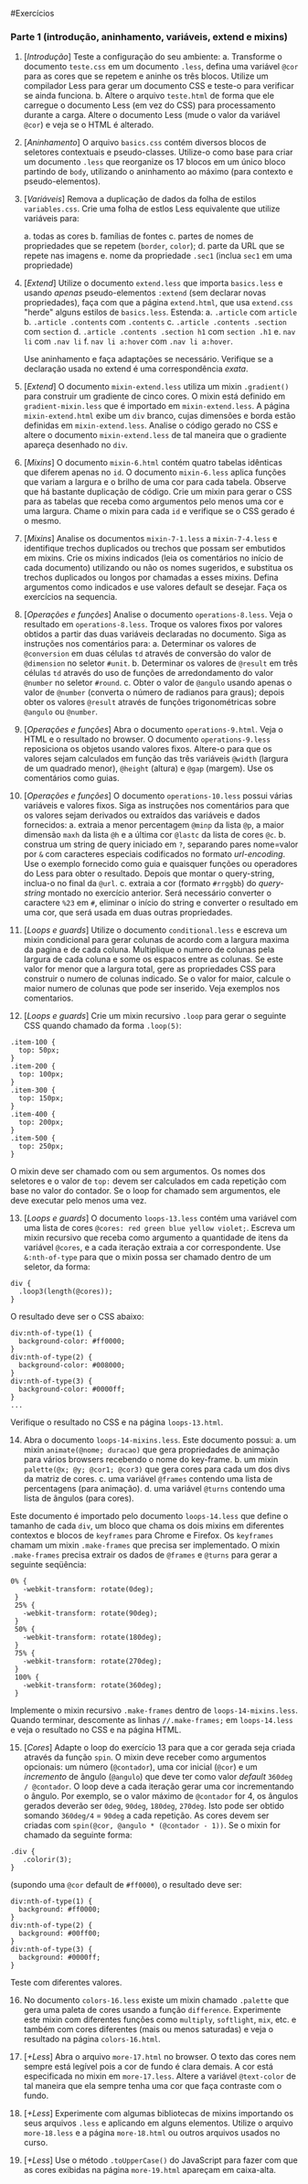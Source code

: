 #Exercícios
### Parte 1 (introdução, aninhamento, variáveis, extend e mixins)   
1. [*Introdução*] Teste a configuração do seu ambiente:
   a. Transforme o documento `teste.css` em um documento `.less`, defina uma variável `@cor` para as cores que se repetem e aninhe os três blocos. Utilize um compilador Less para gerar um documento CSS e teste-o para verificar se ainda funciona.
   b. Altere o arquivo `teste.html` de forma que ele carregue o documento Less (em vez do CSS) para processamento durante a carga. Altere o documento Less (mude o valor da variável `@cor`) e veja se o HTML é alterado.

2. [*Aninhamento*] O arquivo `basics.css` contém diversos blocos de seletores contextuais e pseudo-classes. Utilize-o como base para criar um documento `.less` que reorganize os 17 blocos em um único bloco partindo de `body`, utilizando o aninhamento ao máximo (para contexto e pseudo-elementos).

3. [*Variáveis*] Remova a duplicação de dados da folha de estilos `variables.css`. Crie uma folha de estlos Less equivalente que utilize variáveis para:

    a. todas as cores
    b. famílias de fontes
    c. partes de nomes de propriedades que se repetem (`border`, `color`);
    d. parte da URL que se repete nas imagens
    e. nome da propriedade `.sec1` (inclua `sec1` em uma propriedade)

4. [*Extend*] Utilize o documento `extend.less` que importa `basics.less` e usando *apenas* pseudo-elementos `:extend` (sem declarar novas propriedades), faça com que a página `extend.html`, que usa `extend.css` "herde" alguns estilos de `basics.less`. Estenda:
   a. `.article` com `article`
   b. `.article .contents` com `.contents`
   c. `.article .contents .section` com `section`
   d. `.article .contents .section h1` com `section .h1`
   e. `nav li` com `.nav li`
   f. `nav li a:hover` com `.nav li a:hover`. 
   
   Use aninhamento e faça adaptações se necessário. Verifique se a declaração usada no extend é uma correspondência *exata*.

5. [*Extend*] O documento `mixin-extend.less` utiliza um mixin `.gradient()` para construir um gradiente de cinco cores. O mixin está definido em `gradient-mixin.less` que é importado em `mixin-extend.less`. A página `mixin-extend.html` exibe um `div` branco, cujas dimensões e borda estão definidas em `mixin-extend.less`. Analise o código gerado no CSS e altere o documento `mixin-extend.less` de tal maneira que o gradiente apareça desenhado no `div`.

6. [*Mixins*] O documento `mixin-6.html` contém quatro tabelas idênticas que diferem apenas no `id`. O documento `mixin-6.less` aplica funções que variam a largura e o brilho de uma cor para cada tabela. Observe que há bastante duplicação de código. Crie um mixin para gerar o CSS para as tabelas que receba como argumentos pelo menos uma cor e uma largura. Chame o mixin para cada `id` e verifique se o CSS gerado é o mesmo.

7. [*Mixins*] Analise os documentos `mixin-7-1.less` a `mixin-7-4.less` e identifique trechos duplicados ou trechos que possam ser embutidos em mixins. Crie os mixins indicados (leia os comentários no início de cada documento) utilizando ou não os nomes sugeridos, e substitua os trechos duplicados ou longos por chamadas a esses mixins. Defina argumentos como indicados e use valores default se desejar. Faça os exercícios na sequencia. 

8. [*Operações e funções*] Analise o documento `operations-8.less`. Veja o resultado em `operations-8.less`. Troque os valores fixos por valores obtidos a partir das duas variáveis declaradas no documento. Siga as instruções nos comentários para:
    a. Determinar os valores de `@conversion` em duas células `td` através de conversão do valor de `@dimension` no seletor `#unit`.
    b. Determinar os valores de `@result` em três células `td` através do uso de funções de arredondamento do valor `@number` no seletor `#round`.
    c. Obter o valor de `@angulo` usando apenas o valor de `@number` (converta o número de radianos para graus); depois obter os valores `@result` através de funções trigonométricas sobre `@angulo` ou `@number`.
    
9. [*Operações e funções*]  Abra o documento `operations-9.html`. Veja o HTML e o resultado no browser. O documento `operations-9.less` reposiciona os objetos usando valores fixos. Altere-o para que os valores sejam calculados em função das três variáveis `@width` (largura de um quadrado menor), `@height` (altura) e `@gap` (margem). Use os comentários como guias.

10. [*Operações e funções*]  O documento `operations-10.less` possui várias variáveis e valores fixos. Siga as instruções nos comentários para que os valores sejam derivados ou extraídos das variáveis e dados fornecidos:
    a. extraia a menor percentagem `@minp` da lista `@p`, a maior dimensão `maxh` da lista `@h` e a última cor `@lastc` da lista de cores `@c`.
    b. construa um string de query iniciado em `?`, separando pares nome=valor por `&` com caracteres especiais codificados no formato *url-encoding*. Use o exemplo fornecido como guia e quaisquer funções ou operadores do Less para obter o resultado. Depois que montar o query-string, inclua-o no final da `@url`.
    c. extraia a cor (formato `#rrggbb`) do *query-string*  montado no exercício anterior. Será necessário converter o caractere `%23` em `#`, eliminar o início do string e converter o resultado em uma cor, que será usada em duas outras propriedades.
    
11. [*Loops e guards*] Utilize o documento `conditional.less` e escreva um mixin condicional para gerar colunas de acordo com a largura maxima da pagina e de cada coluna. Multiplique o numero de colunas pela largura de cada coluna e some os espacos entre as colunas. Se este valor for menor que a largura total, gere as propriedades CSS para construir o numero de colunas indicado. Se o valor for maior, calcule o maior numero de colunas que pode ser inserido. Veja exemplos nos comentarios.

12. [*Loops e guards*] Crie um mixin recursivo `.loop` para gerar o seguinte CSS quando chamado da forma `.loop(5)`:

```
.item-100 {
  top: 50px;
}
.item-200 {
  top: 100px;
}
.item-300 {
  top: 150px;
}
.item-400 {
  top: 200px;
}
.item-500 {
  top: 250px;
}
```

O mixin deve ser chamado com ou sem argumentos. Os nomes dos seletores e o valor de `top:` devem ser calculados em cada repetição com base no valor do contador. Se o loop for chamado sem argumentos, ele deve executar pelo menos uma vez. 

13. [*Loops e guards*] O documento `loops-13.less` contém uma variável com uma lista de cores `@cores: red green blue yellow violet;`. Escreva um mixin recursivo que receba como argumento a quantidade de itens da variável `@cores`, e a cada iteração extraia a cor correspondente. Use `&:nth-of-type` para que o mixin possa ser chamado dentro de um seletor, da forma:

```
div {
  .loop3(length(@cores));
}
```

O resultado deve ser o CSS abaixo:

```
div:nth-of-type(1) {
  background-color: #ff0000;
}
div:nth-of-type(2) {
  background-color: #008000;
}
div:nth-of-type(3) {
  background-color: #0000ff;
}
...
```

Verifique o resultado no CSS e na página `loops-13.html`.

14. Abra o documento `loops-14-mixins.less`. Este documento possui:
      a. um mixin `animate(@nome; duracao)` que gera propriedades de animação para vários browsers recebendo o nome do key-frame.
      b. um mixin `palette(@x; @y; @cor1; @cor3)` que gera cores para cada um dos divs da matriz de cores.
      c. uma variável `@frames` contendo uma lista de percentagens (para animação).
      d. uma variável `@turns` contendo uma lista de ângulos (para cores).
      
Este documento é importado pelo documento `loops-14.less` que define o tamanho de cada `div`, um bloco que chama os dois mixins em diferentes contextos e blocos de `keyframes` para Chrome e Firefox. Os `keyframes` chamam um mixin `.make-frames` que precisa ser implementado. O mixin `.make-frames` precisa extrair os dados de `@frames` e `@turns` para gerar a seguinte seqüência:
      
 ```
 0% {
    -webkit-transform: rotate(0deg);
  }
  25% {
    -webkit-transform: rotate(90deg);
  }
  50% {
    -webkit-transform: rotate(180deg);
  }
  75% {
    -webkit-transform: rotate(270deg);
  }
  100% {
    -webkit-transform: rotate(360deg);
  }
 ```
 Implemente o mixin recursivo `.make-frames` dentro de `loops-14-mixins.less`. Quando terminar, descomente as linhas `//.make-frames;` em `loops-14.less` e veja o resultado no CSS e na página HTML.

15. [*Cores*] Adapte o loop do exercício 13 para que a cor gerada seja criada através da função `spin`. O mixin deve receber como argumentos opcionais: um número (`@contador`), uma cor inicial (`@cor`) e um *incremento* de ângulo (`@angulo`) que deve ter como valor *default* `360deg / @contador`. O loop deve a cada iteração gerar uma cor incrementando o ângulo. Por exemplo, se o valor máximo de `@contador` for 4, os ângulos gerados deverão ser `0deg`, `90deg`, `180deg`, `270deg`. Isto pode ser obtido somando `360deg/4` = `90deg` a cada repetição. As cores devem ser criadas com `spin(@cor, @angulo * (@contador - 1))`. Se o mixin for chamado da seguinte forma:
 
```
.div {
   .colorir(3);
}
```
(supondo uma `@cor` default de `#ff0000`), o resultado deve ser:

```
div:nth-of-type(1) {
  background: #ff0000;
}
div:nth-of-type(2) {
  background: #00ff00;
}
div:nth-of-type(3) {
  background: #0000ff;
}
```
Teste com diferentes valores.

16. No documento `colors-16.less` existe um mixin chamado `.palette` que gera uma paleta de cores usando a função `difference`. Experimente este mixin com diferentes funções como `multiply`, `softlight`, `mix`, etc. e também com cores diferentes (mais ou menos saturadas) e veja o resultado na página `colors-16.html`.
 
17. [*+Less*] Abra o arquivo `more-17.html` no browser. O texto das cores nem sempre está legível pois a cor de fundo é clara demais. A cor está especificada no mixin em `more-17.less`. Altere a variável `@text-color` de tal maneira que ela sempre tenha uma cor que faça contraste com o fundo.

18. [*+Less*] Experimente com algumas bibliotecas de mixins importando os seus arquivos `.less` e aplicando em alguns elementos. Utilize o arquivo `more-18.less` e a página `more-18.html` ou outros arquivos usados no curso.

19. [*+Less*] Use o método `.toUpperCase()` do JavaScript para fazer com que as cores exibidas na página `more-19.html` apareçam em caixa-alta.
